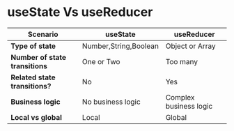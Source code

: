 # useState Vs useReducer

| Scenario                        | useState              | useReducer             |
| ------------------------------- | --------------------- | ---------------------- |
| **Type of state**               | Number,String,Boolean | Object or Array        |
| **Number of state transitions** | One or Two            | Too many               |
| **Related state transitions?**  | No                    | Yes                    |
| **Business logic**              | No business logic     | Complex business logic |
| **Local vs global**             | Local                 | Global                 |
